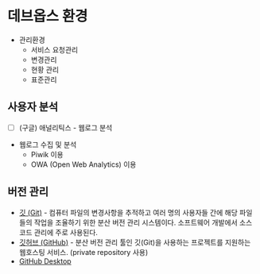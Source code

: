 # 데브옵스 환경

- 관리환경
  - 서비스 요청관리
  - 변경관리
  - 현황 관리
  - 표준관리

## 사용자 분석

- [ ] (구글) 애널리틱스 - 웹로그 분석
- 웹로그 수집 및 분석
  - Piwik 이용
  - OWA (Open Web Analytics) 이용

## 버전 관리

- [깃 (Git)](<https://ko.wikipedia.org/wiki/%EA%B9%83_(%EC%86%8C%ED%94%84%ED%8A%B8%EC%9B%A8%EC%96%B4)>) - 컴퓨터 파일의 변경사항을 추적하고 여러 명의 사용자들 간에 해당 파일들의 작업을 조율하기 위한 분산 버전 관리 시스템이다. 소프트웨어 개발에서 소스 코드 관리에 주로 사용된다.
- [깃허브 (GitHub)](https://ko.wikipedia.org/wiki/%EA%B9%83%ED%97%88%EB%B8%8C) - 분산 버전 관리 툴인 깃(Git)을 사용하는 프로젝트를 지원하는 웹호스팅 서비스. (private repository 사용)
- [GitHub Desktop](https://desktop.github.com/)
